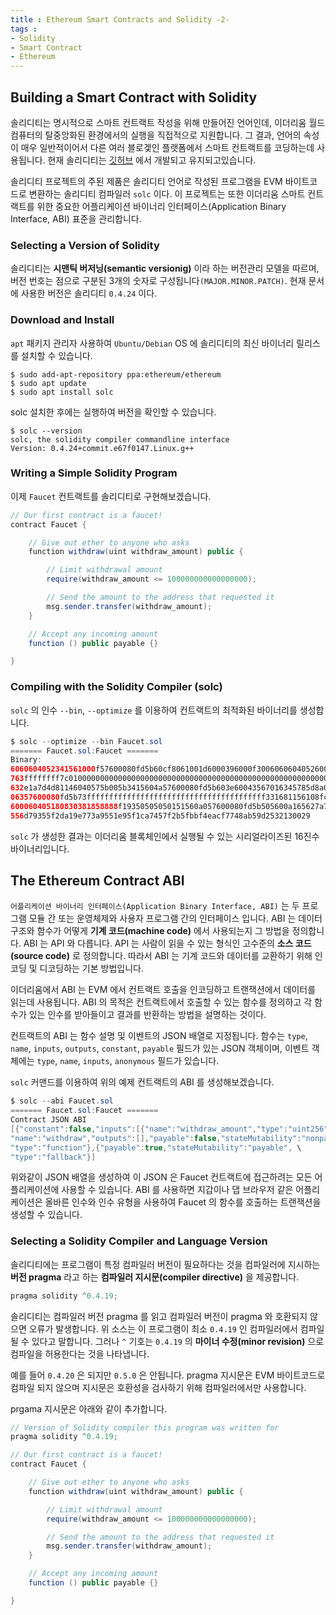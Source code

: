 ```yaml
---
title : Ethereum Smart Contracts and Solidity -2-
tags :
- Solidity
- Smart Contract
- Ethereum
---
```


## Building a Smart Contract with Solidity

솔리디티는 명시적으로 스마트 컨트랙트 작성을 위해 만들어진 언어인데, 이더리움 월드 컴퓨터의 탈중앙화된 환경에서의 실행을 직접적으로 지원합니다. 그 결과, 언어의 속성이 매우 일반적이어서 다른 여러 블로겣인 플랫폼에서 스마트 컨트랙트를 코딩하는데 사용됩니다. 현재 솔리디티는 [깃허브](https://github.com/ethereum/solidity) 에서 개발되고 유지되고있습니다.

솔리디티 프로젝트의 주된 제품은 솔리디티 언어로 작성된 프로그램을 EVM 바이트코드로 변환하는 솔리디티 컴파일러 `solc` 이다. 이 프로젝트는 또한 이더리움 스마트 컨트랙트를 위한 중요한 어플리케이션 바이너리 인터페이스(Application Binary Interface, ABI) 표준을 관리합니다.

### Selecting a Version of Solidity

솔리디티는 **시맨틱 버저닝(semantic versionig)** 이라 하는 버전관리 모델을 따르며, 버전 번호는 점으로 구분된 3개의 숫자로 구성됩니다`(MAJOR.MINOR.PATCH)`. 현재 문서에 사용한 버전은 솔리디티 `0.4.24` 이다. 

### Download and Install

`apt` 패키지 관리자 사용하여 `Ubuntu/Debian` OS 에 솔리디티의 최신 바이너리 릴리스를 설치할 수 있습니다.

```shell
$ sudo add-apt-repository ppa:ethereum/ethereum
$ sudo apt update
$ sudo apt install solc
```

solc 설치한 후에는 실행하여 버전을 확인할 수 있습니다.

```shell
$ solc --version
solc, the solidity compiler commandline interface
Version: 0.4.24+commit.e67f0147.Linux.g++
```

### Writing a Simple Solidity Program

이제 `Faucet` 컨트랙트를 솔리디티로 구현해보겠습니다.

```java
// Our first contract is a faucet!
contract Faucet {

    // Give out ether to anyone who asks
    function withdraw(uint withdraw_amount) public {

        // Limit withdrawal amount
        require(withdraw_amount <= 100000000000000000);

        // Send the amount to the address that requested it
        msg.sender.transfer(withdraw_amount);
    }

    // Accept any incoming amount
    function () public payable {}

}
```

### Compiling with the Solidity Compiler (solc)

`solc` 의 인수 `--bin`, `--optimize` 를 이용하여 컨트랙트의 최적화된 바이너리를 생성합니다.

```java
$ solc --optimize --bin Faucet.sol
======= Faucet.sol:Faucet =======
Binary:
6060604052341561000f57600080fd5b60cf8061001d6000396000f300606060405260043610603e5
763ffffffff7c01000000000000000000000000000000000000000000000000000000006000350416
632e1a7d4d81146040575b005b3415604a57600080fd5b603e60043567016345785d8a00008111156
06357600080fd5b73ffffffffffffffffffffffffffffffffffffffff331681156108fc0282604051
600060405180830381858888f19350505050151560a057600080fd5b505600a165627a7a723058203
556d79355f2da19e773a9551e95f1ca7457f2b5fbbf4eacf7748ab59d2532130029
```

`solc` 가 생성한 결과는 이더리움 블록체인에서 실행될 수 있는 시리얼라이즈된 16진수 바이너리입니다.

## The Ethereum Contract ABI

`어플리케이션 바이너리 인터페이스(Application Binary Interface, ABI)` 는 두 프로그램 모듈 간 또는 운영체제와 사용자 프로그램 간의 인터페이스 입니다. ABI 는 데이터 구조와 함수가 어떻게 **기계 코드(machine code)** 에서 사용되는지 그 방법을 정의합니다. ABI 는 API 와 다릅니다. API 는 사람이 읽을 수 있는 형식인 고수준의 **소스 코드(source code)** 로  정의합니다. 따라서 ABI 는 기계 코드와 데이터를 교환하기 위해 인코딩 및 디코딩하는 기본 방법입니다.

이더리움에서 ABI 는 EVM 에서 컨트랙트 호출을 인코딩하고 트랜잭션에서 데이터를 읽는데 사용됩니다. ABI 의 목적은 컨트랙트에서 호출할 수 있는 함수를 정의하고 각 함수가 있는 인수를 받아들이고 결과를 반환하는 방법을 설명하는 것이다.

컨트랙트의 ABI 는 함수 설명 및 이벤트의 JSON 배열로 지정됩니다. 함수는 `type`, `name`, `inputs`, `outputs`, `constant`, `payable` 필드가 있는 JSON 객체이며, 이벤트 객체에는 `type`, `name`, `inputs`, `anonymous` 필드가 있습니다.

`solc` 커맨드를 이용하여 위의 예제 컨트랙트의 ABI 를 생성해보겠습니다.

```java
$ solc --abi Faucet.sol
======= Faucet.sol:Faucet =======
Contract JSON ABI
[{"constant":false,"inputs":[{"name":"withdraw_amount","type":"uint256"}], \
"name":"withdraw","outputs":[],"payable":false,"stateMutability":"nonpayable", \
"type":"function"},{"payable":true,"stateMutability":"payable", \
"type":"fallback"}]
```

위와같이 JSON 배열을 생성하여 이 JSON 은 Faucet 컨트랙트에 접근하려는 모든 어플리케이션에 사용할 수 있습니다. ABI 를 사용하면 지갑이나 댑 브라우저 같은 어플리케이션은 올바른 인수와 인수 유형을 사용하여 Faucet 의 함수를 호출하는 트랜잭션을 생성할 수 있습니다.

### Selecting a Solidity Compiler and Language Version

솔리디티에는 프로그램이 특정 컴파일러 버전이 필요하다는 것을 컴파일러에 지시하는 **버전 pragma** 라고 하는 **컴파일러 지시문(compiler directive)** 을 제공합니다.

```java
pragma solidity ^0.4.19;
```

솔리디티는 컴파일러 버전 pragma 를 읽고 컴파일러 버전이 pragma 와 호환되지 않으면 오류가 발생합니다. 위 소스는 이 프로그램이 최소 `0.4.19` 인 컴파일러에서 컴파일 될 수 있다고 말합니다. 그러나 `^` 기호는 `0.4.19` 의 **마이너 수정(minor revision)** 으로 컴파일을 허용한다는 것을 나타냅니다.

예를 들어 `0.4.20` 은 되지만 `0.5.0` 은 안됩니다. pragma 지시문은 EVM 바이트코드로 컴파일 되지 않으며 지시문은 호환성을 검사하기 위해 컴파일러에서만 사용합니다.

prgama 지시문은 아래와 같이 추가합니다.

```java
// Version of Solidity compiler this program was written for
pragma solidity ^0.4.19;

// Our first contract is a faucet!
contract Faucet {

    // Give out ether to anyone who asks
    function withdraw(uint withdraw_amount) public {

        // Limit withdrawal amount
        require(withdraw_amount <= 100000000000000000);

        // Send the amount to the address that requested it
        msg.sender.transfer(withdraw_amount);
    }

    // Accept any incoming amount
    function () public payable {}

}
```